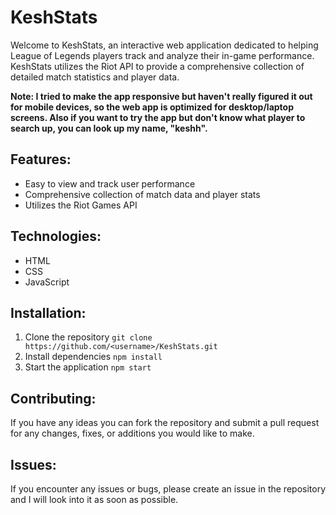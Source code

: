 # KeshStats

Welcome to KeshStats, an interactive web application dedicated to helping League of Legends players track and analyze their in-game performance. KeshStats utilizes the Riot API to provide a comprehensive collection of detailed match statistics and player data.

**Note: I tried to make the app responsive but haven't really figured it out for mobile devices, so the web app is optimized for desktop/laptop screens. Also if you want to try the app but don't know what player to search up, you can look up my name, "keshh".**

## Features:

- Easy to view and track user performance
- Comprehensive collection of match data and player stats
- Utilizes the Riot Games API

## Technologies:

- HTML
- CSS
- JavaScript

## Installation: 

1. Clone the repository
`git clone https://github.com/<username>/KeshStats.git`
2. Install dependencies
`npm install`
3. Start the application
`npm start`

## Contributing:

If you have any ideas you can fork the repository and submit a pull request for any changes, fixes, or additions you would like to make.

## Issues:

If you encounter any issues or bugs, please create an issue in the repository and I will look into it as soon as possible.
